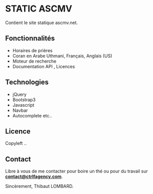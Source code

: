 # STATIC ASCMV
Contient le site statique ascmv.net.

## Fonctionnalités
* Horaires de prières
* Coran en Arabe Uthmani, Français, Anglais (US)
* Moteur de recherche 
* Documentation API , Licences

## Technologies
* jQuery
* Bootstrap3
* Javascript
* Navbar 
* Autocomplete
etc..

## Licence
Copyleft ..

## Contact
Libre à vous de me contacter pour boire un thé ou pour du travail sur **contact@ctrlfagency.com**.

Sincèrement,
Thibaut LOMBARD.



  

